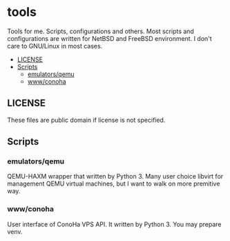 # tools

Tools for me. Scripts, configurations and others. Most scripts and configurations are written for NetBSD and FreeBSD environment. I don't care to GNU/Linux in most cases.


<!-- vim-markdown-toc GFM -->

* [LICENSE](#license)
* [Scripts](#scripts)
    * [emulators/qemu](#emulatorsqemu)
    * [www/conoha](#wwwconoha)

<!-- vim-markdown-toc -->

## LICENSE

These files are public domain if license is not specified.

## Scripts

### emulators/qemu

QEMU-HAXM wrapper that written by Python 3. Many user choice libvirt for management QEMU virtual machines, but I want to walk on more premitive way.

### www/conoha

User interface of ConoHa VPS API. It written by Python 3. You may prepare venv.
